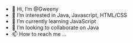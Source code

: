 - 👋 Hi, I’m @Gweeny
- 👀 I’m interested in Java, Javascript, HTML/CSS
- 🌱 I’m currently learning JavaScript
- 💞️ I’m looking to collaborate on Java
- 📫 How to reach me ...

<!---
Gweeny/Gweeny is a ✨ special ✨ repository because its `README.md` (this file) appears on your GitHub profile.
You can click the Preview link to take a look at your changes.
--->
